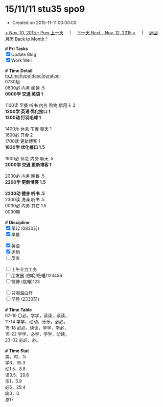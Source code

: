 # 15/11/11 stu35 spo9

- Created on 2015-11-11 00:00:00

[< Nov. 10, 2015 - Prev 上一天](/_archived/lifelogs/2015/11/d10.md) &nbsp; &nbsp; | &nbsp; &nbsp; [下一天 Next - Nov. 12, 2015 >](/_archived/lifelogs/2015/11/d12.md) &nbsp; &nbsp; |  &nbsp; &nbsp; [返回月历 Back to Month ^](/_archived/lifelogs/2015/11/index.md)
<br/><div><b># Pri Tasks</b></div><div><input checked="true" type="checkbox"/>Update Blog</div><div><input checked="true" type="checkbox"/>Work Well</div><div><br/></div><div><b># Time Detail</b></div><div><u>to_time|type|desc|duration</u></div><div>0730起</div><div>0800必 内务 阅读 .5</div><div><b>0900学 交通 英语 1</b></div><div><br/></div><div>1100读 早餐 听书 内务 购物 信用卡 2</div><div><b>1200学 英语 优化接口 1</b></div><div><b>1300动 打羽毛球 1</b></div><div><br/></div><div>1400乐 休息 午餐 聊天 1</div><div>1600必 开会 2</div><div>1700读 更新博客 1</div><div><b>1830学 优化接口 1.5</b></div><div><br/></div><div>1900必 休息 内务 聊天 .5</div><div><b>2000学 交通 更新博客 1</b></div><div><br/></div><div>2030必 内务 晚餐 .5</div><div><b>2200学 更新博客 1.5</b></div><div><br/></div><div><b>2230动 健身 听书 .5</b></div><div>2300读 洗澡 听书 .5</div><div>0030必 内务 其它 1.5</div><div>0030睡</div><div><br/></div><div><b># Discipline</b></div><div><input checked="true" type="checkbox"/>早起 (0830前)</div><div><input checked="true" type="checkbox"/>早餐</div><div><br/></div><div><input checked="true" type="checkbox"/>英语</div><div><input checked="true" type="checkbox"/>运动</div><div><input type="checkbox"/>反省</div><div><br/></div><div><input type="checkbox"/>上午全力工务</div><div><input type="checkbox"/>朋友圈 (傍晚/临睡)123456</div><div><input type="checkbox"/>微博 (临睡)123</div><div><br/></div><div><input type="checkbox"/>只喝温白开</div><div><input type="checkbox"/>早睡 (2330前)</div><div><br/></div><div><b># Time Table</b></div><div>07-10 〇必，学学，读读，读读，</div><div>11-14 学学，动动，乐乐，必必，</div><div>15-18 必必，读读，学学，学必，</div><div>19-22 学学，必学，学学，动读，</div><div>23-02 必必，必。</div><div><br/></div><div><b># Time Stat</b></div><div>类，时，%</div><div>学6，35.3</div><div>动1.5，8.8</div><div>读3.5，20.6</div><div>乐1，5.9</div><div>必5，29.4</div><div>废0，0</div><div>总17</div>
